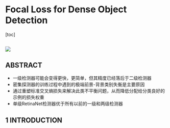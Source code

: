 # Focal Loss for Dense Object Detection

[toc]

## 

![](../../resources/notes/d0001/225522202022221508.png)

## ABSTRACT
- 一级检测器可能会变得更快，更简单，但其精度已经落后于二级检测器
- 密集探测器的训练过程中遇到的极端前景-背景类别失衡是主要原因
- 通过重塑标准交叉熵损失来解决此类不平衡问题，从而降低分配给分类良好的示例的损失权重
- 单级RetinaNet检测器优于所有以前的一级和两级检测器

## 1 INTRODUCTION


##

##

##

## 